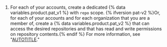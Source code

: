 1. For each of your accounts, create a dedicated {% data variables.product.pat_v1 %} with `repo` scope. {% ifversion pat-v2 %}Or, for each of your accounts and for each organization that you are a member of, create a {% data variables.product.pat_v2 %} that can access the desired repositories and that has read and write permissions on repository contents.{% endif %} For more information, see "[AUTOTITLE](/authentication/keeping-your-account-and-data-secure/creating-a-personal-access-token)."
